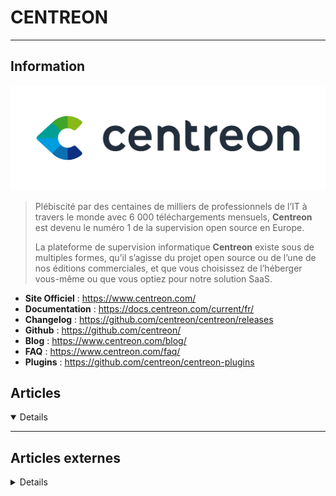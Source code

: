 # CENTREON
---

## <i class="fa-solid fa-hashtag"></i> Information

![Logo](../../_media/apps/centreon/centreon-logo.png ':size=250 :no-zoom')


> <i class="fa-solid fa-quote-left"></i> Plébiscité par des centaines de milliers de professionnels de l’IT à travers le monde avec 6 000 téléchargements mensuels, **Centreon** est devenu le numéro 1 de la supervision open source en Europe. 
> 
> La plateforme de supervision informatique **Centreon** existe sous de multiples formes, qu’il s’agisse du projet open source ou de l’une de nos éditions commerciales, et que vous choisissez de l’héberger vous-même ou que vous optiez pour notre solution SaaS.<i class="fa-solid fa-quote-left fa-rotate-180"></i>


- <i class="fa-solid fa-globe"></i> **Site Officiel** : https://www.centreon.com/
- <i class="fa-solid fa-book"></i> **Documentation** : https://docs.centreon.com/current/fr/
- <i class="fa-solid fa-file-circle-question"></i> **Changelog** : https://github.com/centreon/centreon/releases
- <i class="fa-brands fa-github"></i> **Github** : https://github.com/centreon/
- <i class="fab fa-blogger-b"></i> **Blog** : https://www.centreon.com/blog/
- <i class="far fa-question-circle"></i> **FAQ** : https://www.centreon.com/faq/
- <i class="fas fa-tools"></i> **Plugins** : https://github.com/centreon/centreon-plugins


## <i class="fa-regular fa-newspaper"></i> Articles

<details open>

</details>

---

## <i class="fa-solid fa-glasses"></i> Articles externes

<details>

- [AUTOMATISATION DE LA SUPERVISION AVEC CENTREON ET ANSIBLE (3)](https://blog.zwindler.fr/2016/12/07/automatisation-de-la-supervision-avec-centreon-et-ansible-3/)
- [Centreon : mettre en place RRDCacheD](https://memo-linux.com/centreon-mettre-en-place-rrdcached/)
- [Comment ajouter un pack d’icônes à Centreon ?](https://www.it-connect.fr/comment-ajouter-un-pack-dicones-a-centreon/)
- [CONFIGURER NSCA POUR CENTREON ENGINE](https://blog.zwindler.fr/2017/11/21/configurer-nsca-pour-centreon-engine/)
- [How to Add Linux and Windows Hosts on Centreon 2.8](https://linoxide.com/monitoring-2/add-linux-windows-hosts-centreon-2-8/)
- [IMPOSSIBLE DE FAIRE DISPARAITRE LES HÔTES APRÈS SUPPRESSION D’UN POLLER CENTREON](https://blog.zwindler.fr/2017/08/22/impossible-de-faire-disparaitre-les-hotes-apres-suppression-dun-poller-centreon/)
- [IMPOSSIBLE DE FAIRE DISPARAITRE LES HÔTES APRÈS SUPPRESSION D’UN POLLER CENTREON](https://blog.zwindler.fr/2017/08/22/impossible-de-faire-disparaitre-les-hotes-apres-suppression-dun-poller-centreon/)
- [MODULE ANSIBLE ANSIBLE-MODULE-CLAPI : AUTOMATISER LA CONFIGURATION DANS CENTREON](https://blog.zwindler.fr/2016/12/20/ansible-module-clapi-centreon/)
- [SUPERVISER DES ONDULEURS/UPS AVEC NAGIOS/CENTREON ET SNMP](https://blog.zwindler.fr/2017/01/17/superviser_ups_centreon_snmp/)

</details>
